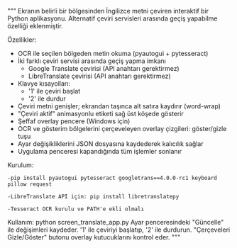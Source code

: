 """
Ekranın belirli bir bölgesinden İngilizce metni çeviren interaktif bir Python aplikasyonu.
Alternatif çeviri servisleri arasında geçiş yapabilme özelliği eklenmiştir.

Özellikler:
- OCR ile seçilen bölgeden metin okuma (pyautogui + pytesseract)
- İki farklı çeviri servisi arasında geçiş yapma imkanı
  * Google Translate çevirisi (API anahtarı gerektirmez)
  * LibreTranslate çevirisi (API anahtarı gerektirmez)
- Klavye kısayolları: 
  * '1' ile çeviri başlat
  * '2' ile durdur
- Çeviri metni genişler; ekrandan taşınca alt satıra kaydırır (word-wrap)
- "Çeviri aktif" animasyonlu etiketi sağ üst köşede gösterir
- Şeffaf overlay pencere (Windows için)
- OCR ve gösterim bölgelerini çerçeveleyen overlay çizgileri: göster/gizle tuşu
- Ayar değişikliklerini JSON dosyasına kaydederek kalıcılık sağlar
- Uygulama penceresi kapandığında tüm işlemler sonlanır

Kurulum:
   
    -pip install pyautogui pytesseract googletrans==4.0.0-rc1 keyboard pillow request
   
    -LibreTranslate API için: pip install libretranslatepy
   
    -Tesseract OCR kurulu ve PATH'e ekli olmalı

Kullanım:
    python screen_translate_app.py
    Ayar penceresindeki "Güncelle" ile değişimleri kaydeder.
    '1' ile çeviriyi başlatıp, '2' ile durdurun.
    "Çerçeveleri Gizle/Göster" butonu overlay kutucuklarını kontrol eder.
"""

<!---
NotWeyn/NotWeyn is a ✨ special ✨ repository because its `README.md` (this file) appears on your GitHub profile.
You can click the Preview link to take a look at your changes.
--->
